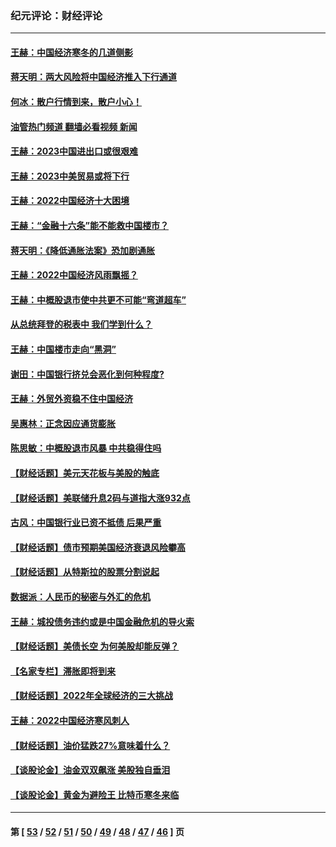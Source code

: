 ### 纪元评论：财经评论
---
#### [王赫：中国经济寒冬的几道侧影](../../pages/nsc1026/n13932953.md?03110330) 
#### [蒋天明：两大风险将中国经济推入下行通道](../../pages/nsc1026/n13929820.md?03110330) 
#### [何冰：散户行情到来，散户小心！](../../pages/nsc1026/n13928308.md?03110330) 
#### [油管热门频道 翻墙必看视频 新闻](ok?03110330)
#### [王赫：2023中国进出口或很艰难](../../pages/nsc1026/n13911515.md?03110330) 
#### [王赫：2023中美贸易或将下行](../../pages/nsc1026/n13899005.md?03110330) 
#### [王赫：2022中国经济十大困境](../../pages/nsc1026/n13883766.md?03110330) 
#### [王赫：“金融十六条”能不能救中国楼市？](../../pages/nsc1026/n13868431.md?03110330) 
#### [蒋天明：《降低通胀法案》恐加剧通胀](../../pages/nsc1026/n13806996.md?03110330) 
#### [王赫：2022中国经济风雨飘摇？](../../pages/nsc1026/n13803207.md?03110330) 
#### [王赫：中概股退市使中共更不可能“弯道超车”](../../pages/nsc1026/n13802858.md?03110330) 
#### [从总统拜登的税表中 我们学到什么？](../../pages/nsc1026/n13773081.md?03110330) 
#### [王赫：中国楼市走向“黑洞”](../../pages/nsc1026/n13770647.md?03110330) 
#### [谢田：中国银行挤兑会恶化到何种程度?](../../pages/nsc1026/n13766965.md?03110330) 
#### [王赫：外贸外资稳不住中国经济](../../pages/nsc1026/n13753933.md?03110330) 
#### [吴惠林：正念因应通货膨胀](../../pages/nsc1026/n13750350.md?03110330) 
#### [陈思敏：中概股退市风暴 中共稳得住吗](../../pages/nsc1026/n13738978.md?03110330) 
#### [【财经话题】美元天花板与美股的触底](../../pages/nsc1026/n13736495.md?03110330) 
#### [【财经话题】美联储升息2码与道指大涨932点](../../pages/nsc1026/n13727377.md?03110330) 
#### [古风：中国银行业已资不抵债 后果严重](../../pages/nsc1026/n13726111.md?03110330) 
#### [【财经话题】债市预期美国经济衰退风险攀高](../../pages/nsc1026/n13698043.md?03110330) 
#### [【财经话题】从特斯拉的股票分割说起](../../pages/nsc1026/n13679733.md?03110330) 
#### [数据派：人民币的秘密与外汇的危机](../../pages/nsc1026/n13667092.md?03110330) 
#### [王赫：城投债务违约或是中国金融危机的导火索](../../pages/nsc1026/n13665322.md?03110330) 
#### [【财经话题】美债长空 为何美股却能反弹？](../../pages/nsc1026/n13665895.md?03110330) 
#### [【名家专栏】滞胀即将到来](../../pages/nsc1026/n13658171.md?03110330) 
#### [【财经话题】2022年全球经济的三大挑战](../../pages/nsc1026/n13654423.md?03110330) 
#### [王赫：2022中国经济寒风刺人](../../pages/nsc1026/n13651403.md?03110330) 
#### [【财经话题】油价猛跌27%意味着什么？](../../pages/nsc1026/n13648767.md?03110330) 
#### [【谈股论金】油金双双飙涨 美股独自垂泪](../../pages/nsc1026/n13631742.md?03110330) 
#### [【谈股论金】黄金为避险王 比特币寒冬来临](../../pages/nsc1026/n13600406.md?03110330) 

---
#### 第 [ [53](./53.md?03110330) / [52](./52.md?03110330) / [51](./51.md?03110330) / [50](./50.md?03110330) / [49](./49.md?03110330) / [48](./48.md?03110330) / [47](./47.md?03110330) / [46](./46.md?03110330) ] 页
